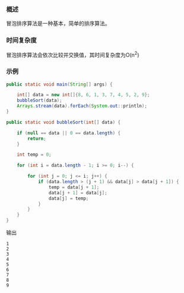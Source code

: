 ### 概述

冒泡排序算法是一种基本，简单的排序算法。

### 时间复杂度

冒泡排序算法会依次比较并交换值，其时间复杂度为O(n<sup>2</sup>)

### 示例

``` java
public static void main(String[] args) {

    int[] data = new int[]{8, 6, 1, 3, 7, 4, 5, 2, 9};
    bubbleSort(data);
    Arrays.stream(data).forEach(System.out::println);
}

public static void bubbleSort(int[] data) {

    if (null == data || 0 == data.length) {
        return;
    }

    int temp = 0;

    for (int i = data.length - 1; i >= 0; i--) {

        for (int j = 0; j <= i; j++) {
            if (data.length > (j + 1) && data[j] > data[j + 1]) {
                temp = data[j + 1];
                data[j + 1] = data[j];
                data[j] = temp;
            }
        }
    }
}
```

输出

``` text
1
2
3
4
5
6
7
8
9
```